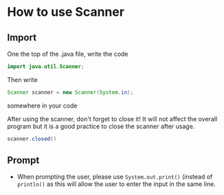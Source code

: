 # How to use Scanner

## Import

One the top of the .java file, write the code

```java
import java.util.Scanner;
```

Then write
```java
Scanner scanner = new Scanner(System.in);
```
somewhere in your code

After using the scanner, don't forget to close it! It will not affect the overall program but it is a good practice to close the scanner after usage.
```java
scanner.closed()
```

## Prompt

* When prompting the user, please use `System.out.print()` (instead of `println()` as this will allow the user to enter the input in the same line.
